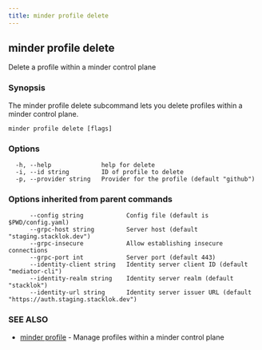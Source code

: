 ```yaml
---
title: minder profile delete
---
```

## minder profile delete

Delete a profile within a minder control plane

### Synopsis

The minder profile delete subcommand lets you delete profiles within a
minder control plane.

```
minder profile delete [flags]
```

### Options

```
  -h, --help              help for delete
  -i, --id string         ID of profile to delete
  -p, --provider string   Provider for the profile (default "github")
```

### Options inherited from parent commands

```
      --config string            Config file (default is $PWD/config.yaml)
      --grpc-host string         Server host (default "staging.stacklok.dev")
      --grpc-insecure            Allow establishing insecure connections
      --grpc-port int            Server port (default 443)
      --identity-client string   Identity server client ID (default "mediator-cli")
      --identity-realm string    Identity server realm (default "stacklok")
      --identity-url string      Identity server issuer URL (default "https://auth.staging.stacklok.dev")
```

### SEE ALSO

* [minder profile](minder_profile.md)	 - Manage profiles within a minder control plane

